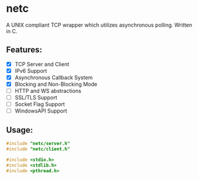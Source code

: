 # netc

A UNIX compliant TCP wrapper which utilizes asynchronous polling. Written in C.

## Features:
- [x] TCP Server and Client
- [x] IPv6 Support
- [x] Asynchronous Callback System
- [x] Blocking and Non-Blocking Mode
- [ ] HTTP and WS abstractions
- [ ] SSL/TLS Support
- [ ] Socket Flag Support
- [ ] WindowsAPI Support <!-- Who would even use Windows for a tcp server lmao -->

## Usage:
```c
#include "netc/server.h"
#include "netc/client.h"

#include <stdio.h>
#include <stdlib.h>
#include <pthread.h>

```
